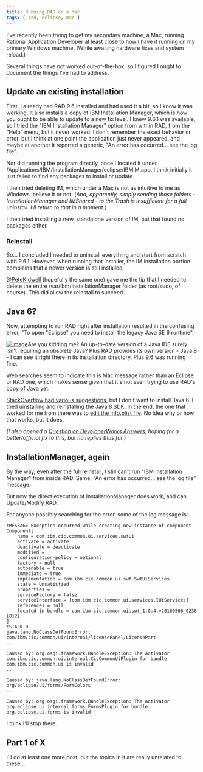 ```yaml
---
title: Running RAD on a Mac
tags: [ rad, eclipse, mac ]
---
```

I've recently been trying to get my secondary machine, a Mac, running Rational Application Developer at least close to how I have it running on my primary Windows machine. (While awaiting hardware fixes and system reload.)

Several things have not worked out-of-the-box, so I figured I ought to document the things I've had to address.

## Update an existing installation

First, I already had RAD 9.6 installed and had used it a bit, so I know it was working. It also installs a copy of IBM Installation Manager, which is how you ought to be able to update to a new fix level. I knew 9.6.1 was available, so I tried the "IBM Installation Manager" option from within RAD, from the "Help" menu, but it never worked. I don't remember the exact behavior or error, but I think at one point the application just never appeared, and maybe at another it reported a generic, "An error has occurred... see the log file".

Nor did running the program directly, once I located it under /Applications/IBM/InstallationManager/eclipse/IBMIM.app. I think initially it just failed to find any packages to install or update.

I then tried deleting IM, which under a Mac is not as intuitive to me as Windows, believe it or not. (_And, apparently, simply sending those folders - InstallationManager and IMShared - to the Trash is insufficient for a full uninstall. I'll return to that in a moment._)

I then tried installing a new, standalone version of IM, but that found no packages either.

### Reinstall

So... I concluded I needed to uninstall everything and start from scratch with 9.6.1\. However, when running that installer, the IM installation portion complains that a newer version is still installed.

<span class="vcard">[@PeteKidwell](https://www.ibm.com/developerworks/community/profiles/html/profileView.do?userid=0100003WU3) (hopefully the same one) gave me the tip that I needed to delete the entire /var/ibm/InstallationManager folder (as root/sudo, of course). This did allow the reinstall to succeed.

## Java 6?

Now, attempting to run RAD right after installation resulted in the confusing error, "To open "Eclipse" you need to install the legacy Java SE 6 runtime".

[![image](https://www.ibm.com/developerworks/community/blogs/Dougclectica/resource/BLOGS_UPLOADED_IMAGES/image.png)](https://www.ibm.com/developerworks/community/blogs/Dougclectica/resource/BLOGS_UPLOADED_IMAGES/image.png)Are you kidding me? An up-to-date version of a Java IDE surely isn't requiring an obsolete Java? Plus RAD provides its own version - Java 8 - I can see it right there in its installation directory. Plus 9.6 was running fine.

Web searches seem to indicate this is Mac message rather than an Eclipse or RAD one, which makes sense given that it's not even trying to use RAD's copy of Java yet.

[StackOverflow had various suggestions](https://stackoverflow.com/questions/26847411/to-open-eclipse-you-need-to-install-the-legacy-java-se-6-runtime), but I don't want to install Java 6\. I tried uinstalling and reinstalling the Java 8 SDK. In the end, the one that worked for me from there was to [edit the info.plist file](https://stackoverflow.com/a/27592809/796761). No idea why or how that works, but it does.

_(I also opened a [Question on DeveloperWorks Answers](https://developer.ibm.com/answers/questions/427950/rad-961-on-macos-wants-legacy-java-se-6-runtime.html), hoping for a better/official fix to this, but no replies thus far.)_

## InstallationManager, again

By the way, even after the full reinstall, I still can't run "IBM Installation Manager" from inside RAD. Same, "An error has occurred... see the log file" message.

But now the direct execution of InstallationManager does work, and can Update/Modify RAD.

For anyone possibly searching for the error, some of the log message is:
```
!MESSAGE Exception occurred while creating new instance of component Component[  
    name = com.ibm.cic.common.ui.services.swtUi  
    activate = activate  
    deactivate = deactivate  
    modified =  
    configuration-policy = optional  
    factory = null  
    autoenable = true  
    immediate = true  
    implementation = com.ibm.cic.common.ui.swt.SwtUiServices  
    state = Unsatisfied  
    properties =  
    serviceFactory = false  
    serviceInterface = [com.ibm.cic.common.ui.services.IUiServices]  
    references = null  
    located in bundle = com.ibm.cic.common.ui.swt_1.0.4.v20160506_0238 [812]  
]  
!STACK 0  
java.lang.NoClassDefFoundError: com/ibm/cic/common/ui/internal/licensePanel/LicensePart  
...

Caused by: org.osgi.framework.BundleException: The activator com.ibm.cic.common.ui.internal.CicCommonUiPlugin for bundle com.ibm.cic.common.ui is invalid  
...

Caused by: java.lang.NoClassDefFoundError: org/eclipse/ui/forms/FormColors  
...

Caused by: org.osgi.framework.BundleException: The activator org.eclipse.ui.internal.forms.FormsPlugin for bundle org.eclipse.ui.forms is invalid
```
I think I'll stop there.

## Part 1 of X

I'll do at least one more post, but the topics in it are really unrelated to these...
